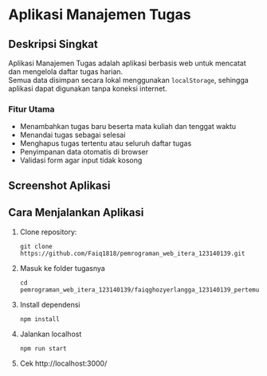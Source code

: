 # Aplikasi Manajemen Tugas

## Deskripsi Singkat
Aplikasi Manajemen Tugas adalah aplikasi berbasis web untuk mencatat dan mengelola daftar tugas harian.  
Semua data disimpan secara lokal menggunakan `localStorage`, sehingga aplikasi dapat digunakan tanpa koneksi internet.

### Fitur Utama
- Menambahkan tugas baru beserta mata kuliah dan tenggat waktu  
- Menandai tugas sebagai selesai  
- Menghapus tugas tertentu atau seluruh daftar tugas  
- Penyimpanan data otomatis di browser  
- Validasi form agar input tidak kosong


## Screenshot Aplikasi



## Cara Menjalankan Aplikasi

1. Clone repository:
   ```
   git clone https://github.com/Faiq1818/pemrograman_web_itera_123140139.git
   ```
2. Masuk ke folder tugasnya
   ```
   cd pemrograman_web_itera_123140139/faiqghozyerlangga_123140139_pertemuan1
   ```
3. Install dependensi
   ```
   npm install
   ```
4. Jalankan localhost
   ```
   npm run start
   ```
6. Cek http://localhost:3000/

